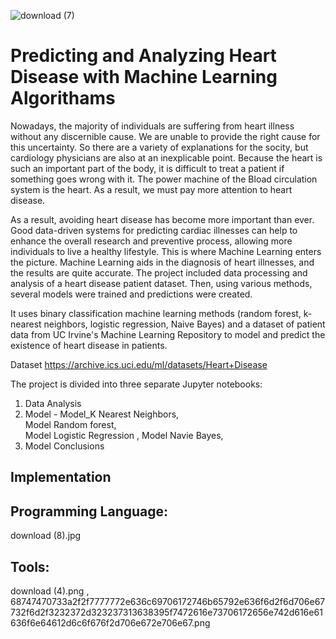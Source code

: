 ![download (7)](https://user-images.githubusercontent.com/57369311/170704986-fd2d89b4-8524-4436-9e22-a340708f508e.jpg)

# Predicting and Analyzing Heart Disease with Machine Learning Algorithams

Nowadays, the majority of individuals are suffering from heart illness without any discernible cause. We are unable to provide the right cause for this uncertainty. So there are a variety of explanations for the socity, but cardiology physicians are also at an inexplicable point. Because the heart is such an important part of the body, it is difficult to treat a patient if something goes wrong with it. The power machine of the Bload circulation system is the heart. As a result, we must pay more attention to heart disease.


As a result, avoiding heart disease has become more important than ever. Good data-driven systems for predicting cardiac illnesses can help to enhance the overall research and preventive process, allowing more individuals to live a healthy lifestyle. This is where Machine Learning enters the picture. Machine Learning aids in the diagnosis of heart illnesses, and the results are quite accurate. The project included data processing and analysis of a heart disease patient dataset. Then, using various methods, several models were trained and predictions were created.

It uses binary classification machine learning methods (random forest, k-nearest neighbors, logistic regression, Naive Bayes) and a dataset of patient data from  UC Irvine's Machine Learning Repository to model and predict the existence of heart disease in patients.

Dataset  https://archive.ics.uci.edu/ml/datasets/Heart+Disease

The project is divided into three separate Jupyter notebooks:

1. Data Analysis
2. Model - Model_K Nearest Neighbors,   
                   Model Random forest,  
                     Model Logistic Regression , 
                      Model Navie Bayes, 
4. Model Conclusions

## Implementation
## Programming Language:

download (8).jpg

## Tools:

download (4).png  , 68747470733a2f2f7777772e636c69706172746b65792e636f6d2f6d706e67732f6d2f3232372d323237313638395f7472616e73706172656e742d616e61636f6e64612d6c6f676f2d706e672e706e67.png

